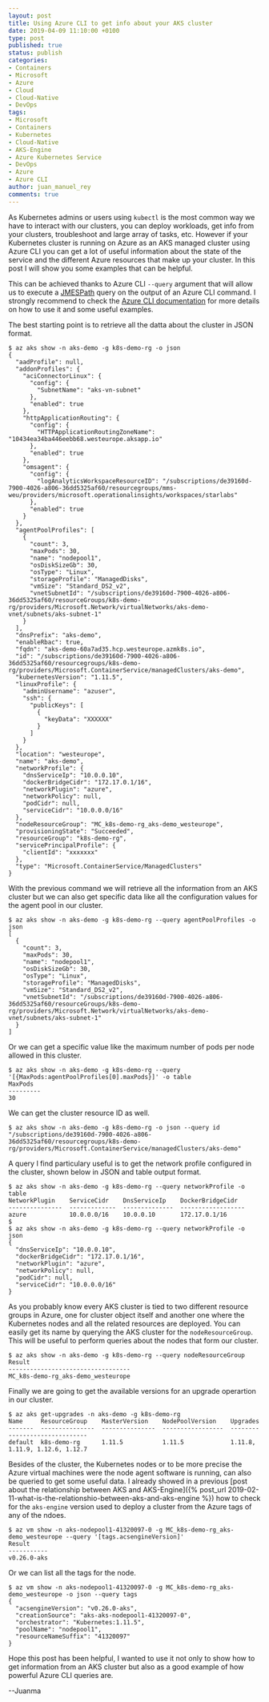```yaml
---
layout: post
title: Using Azure CLI to get info about your AKS cluster
date: 2019-04-09 11:10:00 +0100
type: post
published: true
status: publish
categories:
- Containers
- Microsoft
- Azure
- Cloud
- Cloud-Native
- DevOps
tags:
- Microsoft
- Containers
- Kubernetes
- Cloud-Native
- AKS-Engine
- Azure Kubernetes Service
- DevOps
- Azure
- Azure CLI
author: juan_manuel_rey
comments: true
---
```


As Kubernetes admins or users using `kubectl` is the most common way we have to interact with our clusters, you can deploy workloads, get info from your clusters, troubleshoot and large array of tasks, etc. However if your Kubernetes cluster is running on Azure as an AKS managed cluster using Azure CLI you can get a lot of useful information about the state of the service and the different Azure resources that make up your cluster. In this post I will show you some examples that can be helpful.

This can be achieved thanks to Azure CLI `--query` argument that will allow us to execute a [JMESPath](http://jmespath.org/) query on the output of an Azure CLI command. I strongly recommend to check the [Azure CLI documentation](https://docs.microsoft.com/en-us/cli/azure/query-azure-cli?view=azure-cli-latest) for more details on how to use it and some useful examples. 

The best starting point is to retrieve all the datta about the cluster in JSON format. 

```
$ az aks show -n aks-demo -g k8s-demo-rg -o json
{
  "aadProfile": null,
  "addonProfiles": {
    "aciConnectorLinux": {
      "config": {
        "SubnetName": "aks-vn-subnet"
      },
      "enabled": true
    },
    "httpApplicationRouting": {
      "config": {
        "HTTPApplicationRoutingZoneName": "10434ea34ba446eebb68.westeurope.aksapp.io"
      },
      "enabled": true
    },
    "omsagent": {
      "config": {
        "logAnalyticsWorkspaceResourceID": "/subscriptions/de39160d-7900-4026-a806-36dd5325af60/resourcegroups/mms-weu/providers/microsoft.operationalinsights/workspaces/starlabs"
      },
      "enabled": true
    }
  },
  "agentPoolProfiles": [
    {
      "count": 3,
      "maxPods": 30,
      "name": "nodepool1",
      "osDiskSizeGb": 30,
      "osType": "Linux",
      "storageProfile": "ManagedDisks",
      "vmSize": "Standard_DS2_v2",
      "vnetSubnetId": "/subscriptions/de39160d-7900-4026-a806-36dd5325af60/resourceGroups/k8s-demo-rg/providers/Microsoft.Network/virtualNetworks/aks-demo-vnet/subnets/aks-subnet-1"
    }
  ],
  "dnsPrefix": "aks-demo",
  "enableRbac": true,
  "fqdn": "aks-demo-60a7ad35.hcp.westeurope.azmk8s.io",
  "id": "/subscriptions/de39160d-7900-4026-a806-36dd5325af60/resourcegroups/k8s-demo-rg/providers/Microsoft.ContainerService/managedClusters/aks-demo",
  "kubernetesVersion": "1.11.5",
  "linuxProfile": {
    "adminUsername": "azuser",
    "ssh": {
      "publicKeys": [
        {
          "keyData": "XXXXXX"
        }
      ]
    }
  },
  "location": "westeurope",
  "name": "aks-demo",
  "networkProfile": {
    "dnsServiceIp": "10.0.0.10",
    "dockerBridgeCidr": "172.17.0.1/16",
    "networkPlugin": "azure",
    "networkPolicy": null,
    "podCidr": null,
    "serviceCidr": "10.0.0.0/16"
  },
  "nodeResourceGroup": "MC_k8s-demo-rg_aks-demo_westeurope",
  "provisioningState": "Succeeded",
  "resourceGroup": "k8s-demo-rg",
  "servicePrincipalProfile": {
    "clientId": "xxxxxxx"
  },
  "type": "Microsoft.ContainerService/ManagedClusters"
}
```

With the previous command we will retrieve all the information from an AKS cluster but we can also get specific data like all the configuration values for the agent pool in our cluster. 

```
$ az aks show -n aks-demo -g k8s-demo-rg --query agentPoolProfiles -o json
[
  {
    "count": 3,
    "maxPods": 30,
    "name": "nodepool1",
    "osDiskSizeGb": 30,
    "osType": "Linux",
    "storageProfile": "ManagedDisks",
    "vmSize": "Standard_DS2_v2",
    "vnetSubnetId": "/subscriptions/de39160d-7900-4026-a806-36dd5325af60/resourceGroups/k8s-demo-rg/providers/Microsoft.Network/virtualNetworks/aks-demo-vnet/subnets/aks-subnet-1"
  }
]
```

Or we can get a specific value like the maximum number of pods per node allowed in this cluster.

```
$ az aks show -n aks-demo -g k8s-demo-rg --query '[{MaxPods:agentPoolProfiles[0].maxPods}]' -o table
MaxPods
---------
30
```

We can get the cluster resource ID as well. 

```
$ az aks show -n aks-demo -g k8s-demo-rg -o json --query id
"/subscriptions/de39160d-7900-4026-a806-36dd5325af60/resourcegroups/k8s-demo-rg/providers/Microsoft.ContainerService/managedClusters/aks-demo"
```

A query I find particulary useful is to get the network profile configured in the cluster, shown below in JSON and table output format.

```
$ az aks show -n aks-demo -g k8s-demo-rg --query networkProfile -o table
NetworkPlugin    ServiceCidr    DnsServiceIp    DockerBridgeCidr
---------------  -------------  --------------  ------------------
azure            10.0.0.0/16    10.0.0.10       172.17.0.1/16
$
$ az aks show -n aks-demo -g k8s-demo-rg --query networkProfile -o json
{
  "dnsServiceIp": "10.0.0.10",
  "dockerBridgeCidr": "172.17.0.1/16",
  "networkPlugin": "azure",
  "networkPolicy": null,
  "podCidr": null,
  "serviceCidr": "10.0.0.0/16"
}

```

As you probably know every AKS cluster is tied to two different resource groups in Azure, one for cluster object itself and another one where the Kubernetes nodes and all the related resources are deployed. You can easily get its name by querying the AKS cluster for the `nodeResourceGroup`. This will be useful to perform queries about the nodes that form our cluster.

```
$ az aks show -n aks-demo -g k8s-demo-rg --query nodeResourceGroup
Result
----------------------------------
MC_k8s-demo-rg_aks-demo_westeurope
```

Finally we are going to get the available versions for an upgrade operartion in our cluster.

```
$ az aks get-upgrades -n aks-demo -g k8s-demo-rg
Name     ResourceGroup    MasterVersion    NodePoolVersion    Upgrades
-------  ---------------  ---------------  -----------------  ------------------------------
default  k8s-demo-rg      1.11.5           1.11.5             1.11.8, 1.11.9, 1.12.6, 1.12.7
```

Besides of the cluster, the Kubernetes nodes or to be more precise the Azure virtual machines were the node agent software is running, can also be queried to get some useful data. I already showed in a previous [post about the relationship between AKS and AKS-Engine]({% post_url 2019-02-11-what-is-the-relationshio-between-aks-and-aks-engine %}) how to check for the `aks-engine` version used to deploy a cluster from the Azure tags of any of the ndoes. 

```
$ az vm show -n aks-nodepool1-41320097-0 -g MC_k8s-demo-rg_aks-demo_westeurope --query '[tags.acsengineVersion]'
Result
-----------
v0.26.0-aks
```

Or we can list all the tags for the node. 

```
$ az vm show -n aks-nodepool1-41320097-0 -g MC_k8s-demo-rg_aks-demo_westeurope -o json --query tags
{
  "acsengineVersion": "v0.26.0-aks",
  "creationSource": "aks-aks-nodepool1-41320097-0",
  "orchestrator": "Kubernetes:1.11.5",
  "poolName": "nodepool1",
  "resourceNameSuffix": "41320097"
}
```

Hope this post has been helpful, I wanted to use it not only to show how to get information from an AKS cluster but also as a good example of how powerful Azure CLI queries are.

--Juanma